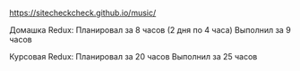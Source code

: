 https://sitecheckcheck.github.io/music/

Домашка Redux:
Планировал за 8 часов (2 дня по 4 часа)
Выполнил за 9 часов

Курсовая Redux:
Планировал за 20 часов
Выполнил за 25 часов
